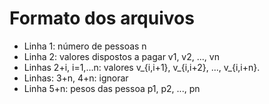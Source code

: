 # Formato dos arquivos

  - Linha 1: número de pessoas n
  - Linha 2: valores dispostos a pagar v1, v2, ..., vn
  - Linhas 2+i, i=1,...n: valores v_{i,i+1}, v_{i,i+2}, ..., v_{i,i+n}.
  - Linhas: 3+n, 4+n: ignorar
  - Linha 5+n: pesos das pessoa p1, p2, ..., pn

